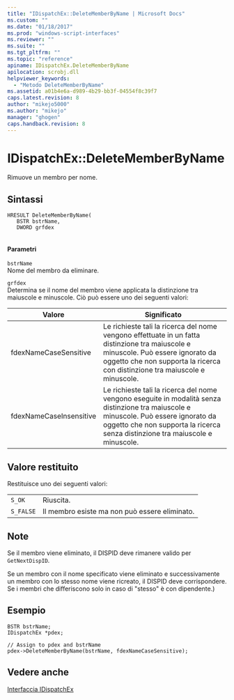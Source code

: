 ```yaml
---
title: "IDispatchEx::DeleteMemberByName | Microsoft Docs"
ms.custom: ""
ms.date: "01/18/2017"
ms.prod: "windows-script-interfaces"
ms.reviewer: ""
ms.suite: ""
ms.tgt_pltfrm: ""
ms.topic: "reference"
apiname: IDispatchEx.DeleteMemberByName
apilocation: scrobj.dll
helpviewer_keywords: 
  - "Metodo DeleteMemberByName"
ms.assetid: a01b4e6a-d989-4b29-bb3f-04554f8c39f7
caps.latest.revision: 8
author: "mikejo5000"
ms.author: "mikejo"
manager: "ghogen"
caps.handback.revision: 8
---
```

# IDispatchEx::DeleteMemberByName
Rimuove un membro per nome.  
  
## Sintassi  
  
```  
HRESULT DeleteMemberByName(  
   BSTR bstrName,  
   DWORD grfdex  
  
```  
  
#### Parametri  
 `bstrName`  
 Nome del membro da eliminare.  
  
 `grfdex`  
 Determina se il nome del membro viene applicata la distinzione tra maiuscole e minuscole.  Ciò può essere uno dei seguenti valori:  
  
|Valore|Significato|  
|------------|-----------------|  
|fdexNameCaseSensitive|Le richieste tali la ricerca del nome vengono effettuate in un fatta distinzione tra maiuscole e minuscole.  Può essere ignorato da oggetto che non supporta la ricerca con distinzione tra maiuscole e minuscole.|  
|fdexNameCaseInsensitive|Le richieste tali la ricerca del nome vengono eseguite in modalità senza distinzione tra maiuscole e minuscole.  Può essere ignorato da oggetto che non supporta la ricerca senza distinzione tra maiuscole e minuscole.|  
  
## Valore restituito  
 Restituisce uno dei seguenti valori:  
  
|||  
|-|-|  
|`S_OK`|Riuscita.|  
|`S_FALSE`|Il membro esiste ma non può essere eliminato.|  
  
## Note  
 Se il membro viene eliminato, il DISPID deve rimanere valido per `GetNextDispID`.  
  
 Se un membro con il nome specificato viene eliminato e successivamente un membro con lo stesso nome viene ricreato, il DISPID deve corrispondere.  Se i membri che differiscono solo in caso di "stesso" è con dipendente.\)  
  
## Esempio  
  
```  
BSTR bstrName;  
IDispatchEx *pdex;  
  
// Assign to pdex and bstrName  
pdex->DeleteMemberByName(bstrName, fdexNameCaseSensitive);  
```  
  
## Vedere anche  
 [Interfaccia IDispatchEx](../../winscript/reference/idispatchex-interface.md)